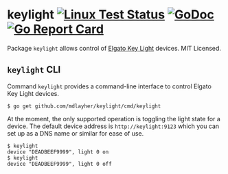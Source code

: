# keylight [![Linux Test Status](https://github.com/mdlayher/keylight/workflows/Linux%20Test/badge.svg)](https://github.com/mdlayher/keylight/actions) [![GoDoc](https://godoc.org/github.com/mdlayher/keylight?status.svg)](https://godoc.org/github.com/mdlayher/keylight) [![Go Report Card](https://goreportcard.com/badge/github.com/mdlayher/keylight)](https://goreportcard.com/report/github.com/mdlayher/keylight)

Package `keylight` allows control of [Elgato Key Light](https://www.elgato.com/en/gaming/key-light)
devices. MIT Licensed.

## `keylight` CLI

Command `keylight` provides a command-line interface to control Elgato Key
Light devices.

```
$ go get github.com/mdlayher/keylight/cmd/keylight
```

At the moment, the only supported operation is toggling the light state for
a device. The default device address is `http://keylight:9123` which you can
set up as a DNS name or similar for ease of use.

```
$ keylight
device "DEADBEEF9999", light 0 on
$ keylight
device "DEADBEEF9999", light 0 off
```
